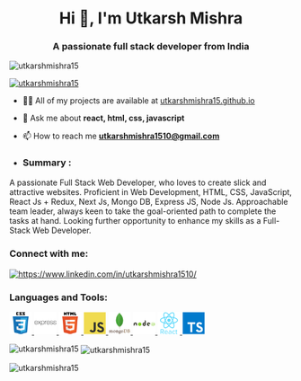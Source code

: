 <h1 align="center">Hi 👋, I'm Utkarsh Mishra</h1>
<h3 align="center">A passionate full stack developer from India</h3>

<p align="left"> <img src="https://komarev.com/ghpvc/?username=utkarshmishra15&label=Profile%20views&color=0e75b6&style=flat" alt="utkarshmishra15" /> </p>

<p align="left"> <a href="https://github.com/ryo-ma/github-profile-trophy"><img src="https://github-profile-trophy.vercel.app/?username=utkarshmishra15" alt="utkarshmishra15" /></a> </p>

- 👨‍💻 All of my projects are available at [utkarshmishra15.github.io](utkarshmishra15.github.io)

- 💬 Ask me about **react, html, css, javascript**

- 📫 How to reach me **utkarshmishra1510@gmail.com**
- ### Summary :

A passionate Full Stack Web Developer, who loves to create slick and attractive websites. Proficient in Web Development, HTML, CSS, JavaScript, React Js + Redux, Next Js, Mongo DB, Express JS, Node Js. Approachable team leader, always keen to take the goal-oriented path to complete the tasks at hand. Looking further opportunity to enhance my skills as a Full-Stack Web Developer.


<h3 align="left">Connect with me:</h3>
<p align="left">
<a href="https://linkedin.com/in/https://www.linkedin.com/in/utkarshmishra1510/" target="blank"><img align="center" src="https://raw.githubusercontent.com/rahuldkjain/github-profile-readme-generator/master/src/images/icons/Social/linked-in-alt.svg" alt="https://www.linkedin.com/in/utkarshmishra1510/" height="30" width="40" /></a>
</p>

<h3 align="left">Languages and Tools:</h3>
<p align="left"> <a href="https://www.w3schools.com/css/" target="_blank" rel="noreferrer"> <img src="https://raw.githubusercontent.com/devicons/devicon/master/icons/css3/css3-original-wordmark.svg" alt="css3" width="40" height="40"/> </a> <a href="https://expressjs.com" target="_blank" rel="noreferrer"> <img src="https://raw.githubusercontent.com/devicons/devicon/master/icons/express/express-original-wordmark.svg" alt="express" width="40" height="40"/> </a> <a href="https://www.w3.org/html/" target="_blank" rel="noreferrer"> <img src="https://raw.githubusercontent.com/devicons/devicon/master/icons/html5/html5-original-wordmark.svg" alt="html5" width="40" height="40"/> </a> <a href="https://developer.mozilla.org/en-US/docs/Web/JavaScript" target="_blank" rel="noreferrer"> <img src="https://raw.githubusercontent.com/devicons/devicon/master/icons/javascript/javascript-original.svg" alt="javascript" width="40" height="40"/> </a> <a href="https://www.mongodb.com/" target="_blank" rel="noreferrer"> <img src="https://raw.githubusercontent.com/devicons/devicon/master/icons/mongodb/mongodb-original-wordmark.svg" alt="mongodb" width="40" height="40"/> </a> <a href="https://nodejs.org" target="_blank" rel="noreferrer"> <img src="https://raw.githubusercontent.com/devicons/devicon/master/icons/nodejs/nodejs-original-wordmark.svg" alt="nodejs" width="40" height="40"/> </a> <a href="https://reactjs.org/" target="_blank" rel="noreferrer"> <img src="https://raw.githubusercontent.com/devicons/devicon/master/icons/react/react-original-wordmark.svg" alt="react" width="40" height="40"/> </a> <a href="https://www.typescriptlang.org/" target="_blank" rel="noreferrer"> <img src="https://raw.githubusercontent.com/devicons/devicon/master/icons/typescript/typescript-original.svg" alt="typescript" width="40" height="40"/> </a> </p>

<p><img align="left" src="https://github-readme-stats.vercel.app/api/top-langs?username=utkarshmishra15&show_icons=true&locale=en&layout=compact" alt="utkarshmishra15" /></p>

<p>&nbsp;<img align="center" src="https://github-readme-stats.vercel.app/api?username=utkarshmishra15&show_icons=true&locale=en" alt="utkarshmishra15" /></p>

<p><img align="center" src="https://github-readme-streak-stats.herokuapp.com/?user=utkarshmishra15&" alt="utkarshmishra15" /></p>
